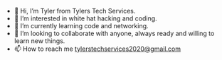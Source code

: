 - 👋 Hi, I’m Tyler from Tylers Tech Services.
- 👀 I’m interested in white hat hacking and coding.
- 🌱 I’m currently learning code and networking.
- 💞️ I’m looking to collaborate with anyone, always ready and willing to learn new things.
- 📫 How to reach me tylerstechservices2020@gmail.com 

<!---
TylersTech2020/TylersTech2020 is a cow special pie repository because its `README.md` (this file) appears on your GitHub profile.
You can click the Preview link to take a look at your changes or you can leave it how it is cause does anyone actually look at these...
--->

